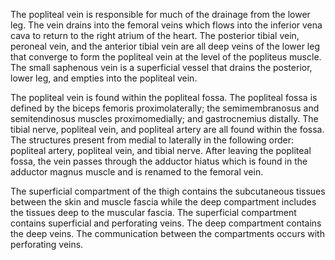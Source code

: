 The popliteal vein is responsible for much of the drainage from the lower leg. The vein drains into the femoral veins which flows into the inferior vena cava to return to the right atrium of the heart. The posterior tibial vein, peroneal vein, and the anterior tibial vein are all deep veins of the lower leg that converge to form the popliteal vein at the level of the popliteus muscle. The small saphenous vein is a superficial vessel that drains the posterior, lower leg, and empties into the popliteal vein.

The popliteal vein is found within the popliteal fossa. The popliteal fossa is defined by the biceps femoris proximolaterally; the semimembranosus and semitendinosus muscles proximomedially; and gastrocnemius distally. The tibial nerve, popliteal vein, and popliteal artery are all found within the fossa. The structures present from medial to laterally in the following order: popliteal artery, popliteal vein, and tibial nerve. After leaving the popliteal fossa, the vein passes through the adductor hiatus which is found in the adductor magnus muscle and is renamed to the femoral vein.

The superficial compartment of the thigh contains the subcutaneous tissues between the skin and muscle fascia while the deep compartment includes the tissues deep to the muscular fascia. The superficial compartment contains superficial and perforating veins. The deep compartment contains the deep veins. The communication between the compartments occurs with perforating veins.